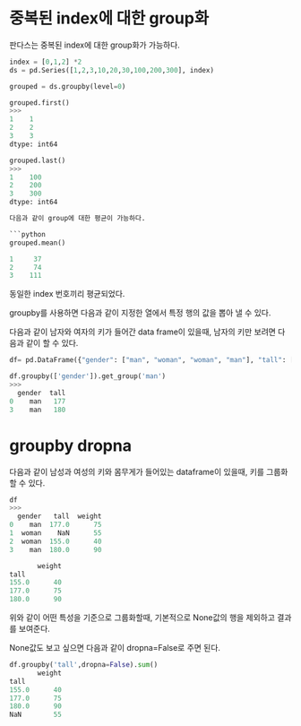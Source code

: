 # 중복된 index에 대한 group화 

판다스는 중복된 index에 대한 group화가 가능하다.

```python
index = [0,1,2] *2
ds = pd.Series([1,2,3,10,20,30,100,200,300], index)

grouped = ds.groupby(level=0)

grouped.first()
>>>
1    1
2    2
3    3
dtype: int64

grouped.last()
>>>
1    100
2    200
3    300
dtype: int64

다음과 같이 group에 대한 평균이 가능하다.

```python
grouped.mean()

1     37
2     74
3    111
```
동일한 index 번호끼리 평균되었다.

groupby를 사용하면 다음과 같이 지정한 열에서 특정 행의 값을 뽑아 낼 수 있다.

다음과 같이 남자와 여자의 키가 들어간 data frame이 있을때, 남자의 키만 보려면 다음과 같이 할 수 있다. 
```python
df= pd.DataFrame({"gender": ["man", "woman", "woman", "man"], "tall": [177, 165, 155, 180]})

df.groupby(['gender']).get_group('man')
>>>
  gender  tall
0    man   177
3    man   180
```

# groupby dropna

다음과 같이 남성과 여성의 키와 몸무게가 들어있는 dataframe이 있을때, 키를 그룹화 할 수 있다.
```python
df
>>>
  gender   tall  weight
0    man  177.0      75
1  woman    NaN      55
2  woman  155.0      40
3    man  180.0      90

       weight
tall         
155.0      40
177.0      75
180.0      90

```
위와 같이 어떤 특성을 기준으로 그룹화할때, 기본적으로 None값의 행을 제외하고 결과를 보여준다.

None값도 보고 싶으면 다음과 같이 dropna=False로 주면 된다.

```python
df.groupby('tall',dropna=False).sum()
       weight
tall         
155.0      40
177.0      75
180.0      90
NaN        55
```
